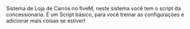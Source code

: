 Sistema de Loja de Carros no fiveM, neste sistema você tem o script da concessionaria. É um Script básico, para você treinar as configurações e adicionar mais coisas se estiver!

